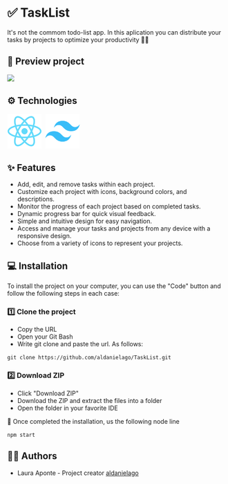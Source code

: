 # ✅ TaskList
It's not the commom todo-list app. In this aplication you can distribute your tasks by projects to optimize your productivity 💪🏻

## 📸 Preview project
![](https://tinypic.host/images/2024/01/18/tasklist.png)

## ⚙ Technologies
<img src="https://github.com/devicons/devicon/blob/master/icons/react/react-original.svg" width="80" height="80"/>&nbsp;
<img src="https://github.com/devicons/devicon/blob/master/icons/tailwindcss/tailwindcss-original.svg" width="80" height="80"/>&nbsp;

## ✨ Features
- Add, edit, and remove tasks within each project.
- Customize each project with icons, background colors, and descriptions.
- Monitor the progress of each project based on completed tasks.
- Dynamic progress bar for quick visual feedback.
- Simple and intuitive design for easy navigation.
- Access and manage your tasks and projects from any device with a responsive design.
- Choose from a variety of icons to represent your projects.

## 💻 Installation

To install the project on your computer, you can use the "Code" button and follow the following steps in each case:

### 1️⃣ Clone the project

- Copy the URL
- Open your Git Bash
- Write git clone and paste the url. As follows:

```
git clone https://github.com/aldanielago/TaskList.git
```

### 2️⃣ Download ZIP

- Click "Download ZIP"
- Download the ZIP and extract the files into a folder
- Open the folder in your favorite IDE

📢 Once completed the installation, us the following node line

```
npm start
```

## 🦸🏻 Authors

- Laura Aponte - Project creator [aldanielago](https://github.com/aldanielago)
